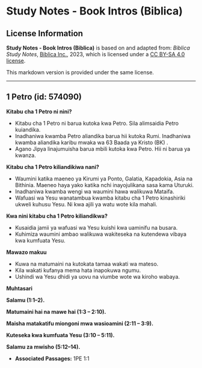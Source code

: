 # Study Notes - Book Intros (Biblica)

## License Information

**Study Notes - Book Intros (Biblica)** is based on and adapted from: _Biblica Study Notes_, [Biblica Inc.](https://www.biblica.com/), 2023, which is licensed under a [CC BY-SA 4.0 license](https://creativecommons.org/licenses/by-sa/4.0/legalcode.en).

This markdown version is provided under the same license.



--------------------------------

## 1 Petro (id: 574090)

**Kitabu cha 1 Petro ni nini?**

* Kitabu cha 1 Petro ni barua kutoka kwa Petro. Sila alimsaidia Petro kuiandika.
* Inadhaniwa kwamba Petro aliandika barua hii kutoka Rumi. Inadhaniwa kwamba aliandika karibu mwaka wa 63 Baada ya Kristo (BK) .
* Agano Jipya linajumuisha barua mbili kutoka kwa Petro. Hii ni barua ya kwanza.

**Kitabu cha 1 Petro kiliandikiwa nani?**

* Waumini katika maeneo ya Kirumi ya Ponto, Galatia, Kapadokia, Asia na Bithinia. Maeneo haya yako katika nchi inayojulikana sasa kama Uturuki.
* Inadhaniwa kwamba wengi wa waumini hawa walikuwa Mataifa.
* Wafuasi wa Yesu wanatambua kwamba kitabu cha 1 Petro kinashiriki ukweli kuhusu Yesu. Ni kwa ajili ya watu wote kila mahali.

**Kwa nini kitabu cha 1 Petro kiliandikwa?**

* Kusaidia jamii ya wafuasi wa Yesu kuishi kwa uaminifu na busara.
* Kuhimiza waumini ambao walikuwa wakiteseka na kutendewa vibaya kwa kumfuata Yesu.

**Mawazo makuu**

* Kuwa na matumaini na kutokata tamaa wakati wa mateso.
* Kila wakati kufanya mema hata inapokuwa ngumu.
* Ushindi wa Yesu dhidi ya uovu na viumbe wote wa kiroho wabaya.

**Muhtasari**

**Salamu (1:1–2\).**

**Matumaini hai na mawe hai (1:3 – 2:10\).**

**Maisha matakatifu miongoni mwa wasioamini (2:11 – 3:9\).**

**Kuteseka kwa kumfuata Yesu (3:10 – 5:11\).**

**Salamu za mwisho (5:12–14\).**

* **Associated Passages:** 1PE 1:1

